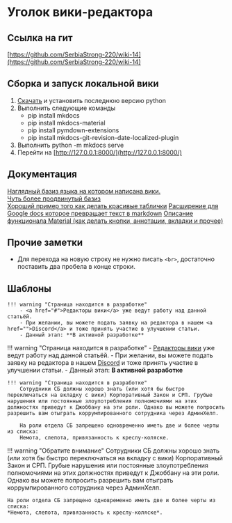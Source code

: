 # Уголок вики-редактора

## Ссылка на гит

[https://github.com/SerbiaStrong-220/wiki-14](https://github.com/SerbiaStrong-220/wiki-14)

## Сборка и запуск локальной вики

1. [Скачать](https://www.python.org/downloads/) и установить последнюю версию python
1. Выполнить следующие команды
    - pip install mkdocs
    - pip install mkdocs-material
    - pip install pymdown-extensions
    - pip install mkdocs-git-revision-date-localized-plugin
1. Выполнить python -m mkdocs serve
1. Перейти на [http://127.0.0.1:8000/](http://127.0.0.1:8000/)

## Документация

[Наглядный базиз языка на котором написана вики.](https://markdown-it.github.io/)  
[Чуть более продвинутый базиз](https://www.markdownguide.org/basic-syntax/)  
[Хороший пример того как делать красивые таблички](https://jsfiddle.net/mraLrgp2/)
[Расширение для Google docs которое превращает текст в markdown](https://workspace.google.com/marketplace/app/docs_to_markdown/700168918607?hl=ru)
[Описание функционала Material (как делать кнопки, аннотации, вкладки и прочее)](https://squidfunk.github.io/mkdocs-material/reference/)

## Прочие заметки
- Для перехода на новую строку не нужно писать `<br>`, достаточно поставить два пробела в конце строки.

## Шаблоны

    !!! warning "Страница находится в разработке"
        - <a href="#">Редакторы вики</a> уже ведут работу над данной статьёй. 
        - При желании, вы можете подать заявку на редактора в нашем <a href="">Discord</a> и тоже принять участие в улучшении статьи.
        - Данный этап: **В активной разработке**

!!! warning "Страница находится в разработке"
    - <a href="#">Редакторы вики</a> уже ведут работу над данной статьёй. 
    - При желании, вы можете подать заявку на редактора в нашем <a href="">Discord</a> и тоже принять участие в улучшении статьи.
    - Данный этап: **В активной разработке**
<br>
    
    !!! warning "Страница находится в разработке"
        Cотрудники СБ должны хорошо знать (или хотя бы быстро переключаться на вкладку с вики) Корпоративный Закон и СРП. Грубые нарушения или постоянные злоупотребления полномочиями на этих должностях приведут к Джоббану на эти роли. Однако вы можете попросить разрешить вам отыграть коррумпированного сотрудника через АдминХелп.
        
        На роли отдела СБ запрещено одновременно иметь две и более черты из списка: 
        Немота, слепота, привязанность к креслу-коляске. 

!!! warning "Обратите внимание"
    Cотрудники СБ должны хорошо знать (или хотя бы быстро переключаться на вкладку с вики) Корпоративный Закон и СРП. Грубые нарушения или постоянные злоупотребления полномочиями на этих должностях приведут к Джоббану на эти роли. Однако вы можете попросить разрешить вам отыграть коррумпированного сотрудника через АдминХелп.
        
    На роли отдела СБ запрещено одновременно иметь две и более черты из списка: 
    *Немота, слепота, привязанность к креслу-коляске*. 